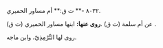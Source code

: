 ٨٠٣٢ -** ت ق:** أم مساور الحميري.

عن أم سلمة (ت ق) .**روى عنها:** ابنها مساور الحميري (ت ق) .

روى لها التِّرْمِذِيّ، وابن ماجه.
